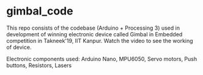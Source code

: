 # gimbal_code
This repo consists of the codebase (Arduino + Processing 3) used in development of winning electronic device called Gimbal in Embedded competition in Takneek'19, IIT Kanpur. Watch the video to see the working of device.

Electronic components used: Arduino Nano, MPU6050, Servo motors, Push buttons, Resistors, Lasers

